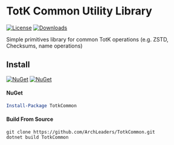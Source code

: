 # TotK Common Utility Library

[![License](https://img.shields.io/badge/License-MIT-blue.svg)](https://github.com/ArchLeaders/TotkCommon/blob/master/License.md) [![Downloads](https://img.shields.io/github/downloads/ArchLeaders/TotkCommon/total)](https://github.com/ArchLeaders/TotkCommon/releases)

Simple primitives library for common TotK operations (e.g. ZSTD, Checksums, name operations)

## Install

[![NuGet](https://img.shields.io/nuget/v/TotkCommon.svg)](https://www.nuget.org/packages/TotkCommon) [![NuGet](https://img.shields.io/nuget/dt/TotkCommon.svg)](https://www.nuget.org/packages/TotkCommon)

#### NuGet
```powershell
Install-Package TotkCommon
```

#### Build From Source
```batch
git clone https://github.com/ArchLeaders/TotkCommon.git
dotnet build TotkCommon
```